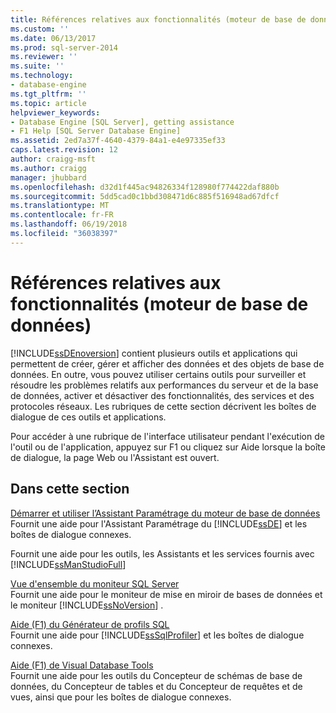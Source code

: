 ```yaml
---
title: Références relatives aux fonctionnalités (moteur de base de données) | Microsoft Docs
ms.custom: ''
ms.date: 06/13/2017
ms.prod: sql-server-2014
ms.reviewer: ''
ms.suite: ''
ms.technology:
- database-engine
ms.tgt_pltfrm: ''
ms.topic: article
helpviewer_keywords:
- Database Engine [SQL Server], getting assistance
- F1 Help [SQL Server Database Engine]
ms.assetid: 2ed7a37f-4640-4379-84a1-e4e97335ef33
caps.latest.revision: 12
author: craigg-msft
ms.author: craigg
manager: jhubbard
ms.openlocfilehash: d32d1f445ac94826334f128980f774422daf880b
ms.sourcegitcommit: 5dd5cad0c1bbd308471d6c885f516948ad67dfcf
ms.translationtype: MT
ms.contentlocale: fr-FR
ms.lasthandoff: 06/19/2018
ms.locfileid: "36038397"
---
```

# <a name="feature-reference-database-engine"></a>Références relatives aux fonctionnalités (moteur de base de données)
  [!INCLUDE[ssDEnoversion](../includes/ssdenoversion-md.md)] contient plusieurs outils et applications qui permettent de créer, gérer et afficher des données et des objets de base de données. En outre, vous pouvez utiliser certains outils pour surveiller et résoudre les problèmes relatifs aux performances du serveur et de la base de données, activer et désactiver des fonctionnalités, des services et des protocoles réseaux. Les rubriques de cette section décrivent les boîtes de dialogue de ces outils et applications.  
  
 Pour accéder à une rubrique de l'interface utilisateur pendant l'exécution de l'outil ou de l'application, appuyez sur F1 ou cliquez sur Aide lorsque la boîte de dialogue, la page Web ou l'Assistant est ouvert.  
  
## <a name="in-this-section"></a>Dans cette section  
 [Démarrer et utiliser l’Assistant Paramétrage du moteur de base de données](../relational-databases/performance/database-engine-tuning-advisor.md)  
 Fournit une aide pour l'Assistant Paramétrage du [!INCLUDE[ssDE](../includes/ssde-md.md)] et les boîtes de dialogue connexes.  
  
 Fournit une aide pour les outils, les Assistants et les services fournis avec [!INCLUDE[ssManStudioFull](../includes/ssmanstudiofull-md.md)]  
  
 [Vue d'ensemble du moniteur SQL Server](configure-windows/sql-server-monitor-overview.md)  
 Fournit une aide pour le moniteur de mise en miroir de bases de données et le moniteur [!INCLUDE[ssNoVersion](../includes/ssnoversion-md.md)] .  
  
 [Aide (F1) du Générateur de profils SQL](../tools/sql-server-profiler/sql-server-profiler-f1-help.md)  
 Fournit une aide pour [!INCLUDE[ssSqlProfiler](../includes/sssqlprofiler-md.md)] et les boîtes de dialogue connexes.  
  
 [Aide (F1) de Visual Database Tools](../ssms/visual-db-tools/visual-database-tools-f1-help.md)  
 Fournit une aide pour les outils du Concepteur de schémas de base de données, du Concepteur de tables et du Concepteur de requêtes et de vues, ainsi que pour les boîtes de dialogue connexes.  
  
  